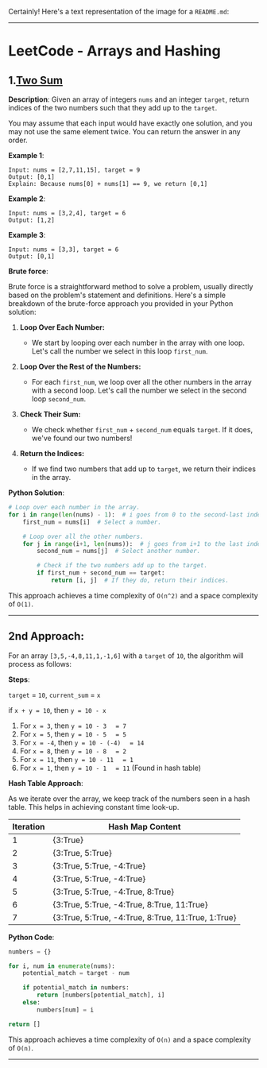 Certainly! Here's a text representation of the image for a `README.md`:

---

# LeetCode - Arrays and Hashing

## 1.[Two Sum](https://leetcode.com/problems/two-sum/submissions/1065824850/)

**Description**: Given an array of integers `nums` and an integer `target`, return indices of the two numbers such that they add up to the `target`.

You may assume that each input would have exactly one solution, and you may not use the same element twice. You can return the answer in any order.

**Example 1**:

```
Input: nums = [2,7,11,15], target = 9
Output: [0,1]
Explain: Because nums[0] + nums[1] == 9, we return [0,1]
```

**Example 2**:

```
Input: nums = [3,2,4], target = 6
Output: [1,2]
```

**Example 3**:

```
Input: nums = [3,3], target = 6
Output: [0,1]
```

**Brute force**:

Brute force is a straightforward method to solve a problem, usually directly based on the problem's statement and definitions. Here's a simple breakdown of the brute-force approach you provided in your Python solution:

1. **Loop Over Each Number:**
   - We start by looping over each number in the array with one loop. Let's call the number we select in this loop `first_num`.

2. **Loop Over the Rest of the Numbers:**
   - For each `first_num`, we loop over all the other numbers in the array with a second loop. Let's call the number we select in the second loop `second_num`.

3. **Check Their Sum:**
   - We check whether `first_num` + `second_num` equals `target`. If it does, we've found our two numbers!

4. **Return the Indices:**
   - If we find two numbers that add up to `target`, we return their indices in the array.

**Python Solution**:

```python
# Loop over each number in the array.
for i in range(len(nums) - 1):  # i goes from 0 to the second-last index.
    first_num = nums[i]  # Select a number.

    # Loop over all the other numbers.
    for j in range(i+1, len(nums)):  # j goes from i+1 to the last index.
        second_num = nums[j]  # Select another number.

        # Check if the two numbers add up to the target.
        if first_num + second_num == target:
            return [i, j]  # If they do, return their indices.
```

This approach achieves a time complexity of `O(n^2)` and a space complexity of `O(1)`.

---

## 2nd Approach:

For an array `[3,5,-4,8,11,1,-1,6]` with a `target` of `10`, the algorithm will process as follows:

**Steps**:

`target` = `10`, 
`current_sum` = `x`

if `x + y = 10`, then `y = 10 - x`

1. For `x = 3`, then `y = 10 - 3 ` ` = 7`
2. For `x = 5`, then `y = 10 - 5 ` ` = 5`
3. For `x = -4`, then `y = 10 - (-4) ` ` = 14`
4. For `x = 8`, then `y = 10 - 8 ` ` = 2`
5. For `x = 11`, then `y = 10 - 11 ` ` = 1`
6. For `x = 1`, then `y = 10 - 1 ` ` = 11` (Found in hash table)


**Hash Table Approach**:

As we iterate over the array, we keep track of the numbers seen in a hash table. This helps in achieving constant time look-up.

| Iteration | Hash Map Content            |
| --------- | --------------------------- |
| 1         | {3:True}                    |
| 2         | {3:True, 5:True}            |
| 3         | {3:True, 5:True, -4:True}    |
| 4         | {3:True, 5:True, -4:True}    |
| 5         | {3:True, 5:True, -4:True, 8:True} |
| 6         | {3:True, 5:True, -4:True, 8:True, 11:True} |
| 7         | {3:True, 5:True, -4:True, 8:True, 11:True, 1:True} |

**Python Code**:

```python
numbers = {}

for i, num in enumerate(nums):
    potential_match = target - num

    if potential_match in numbers:
        return [numbers[potential_match], i]
    else:
        numbers[num] = i

return []
```

This approach achieves a time complexity of `O(n)` and a space complexity of `O(n)`.

---

